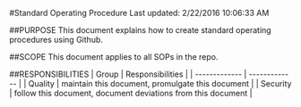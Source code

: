 #Standard Operating Procedure
Last updated: 2/22/2016 10:06:33 AM
##PURPOSE
This document explains how to create standard operating procedures using Github.

##SCOPE
This document applies to all SOPs in the repo. 

##RESPONSIBILITIES
| Group  | Responsibilities |
| ------------- | ------------- |
| Quality  | maintain this document, promulgate this document  |
| Security  | follow this document, document deviations from this document  |